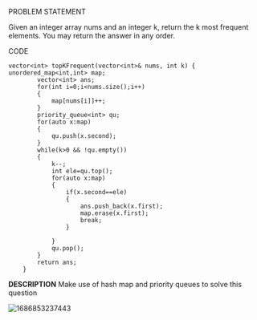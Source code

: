 PROBLEM STATEMENT 

Given an integer array nums and an integer k, return the k most frequent elements. You may return the answer in any order.

CODE
```
vector<int> topKFrequent(vector<int>& nums, int k) {
unordered_map<int,int> map;
        vector<int> ans;
        for(int i=0;i<nums.size();i++)
        {
            map[nums[i]]++;
        }
        priority_queue<int> qu;
        for(auto x:map)
        {
            qu.push(x.second);
        }
        while(k>0 && !qu.empty())
        {
            k--;
            int ele=qu.top();
            for(auto x:map)
            {
                if(x.second==ele)
                {
                    ans.push_back(x.first);
                    map.erase(x.first);
                    break;
                }
            
            } 
            qu.pop();
        }
        return ans;
    }
```
**DESCRIPTION**
Make use of hash map and priority queues to solve this question 


![1686853237443](https://github.com/Chaithra007/Practice-/assets/107351787/a8f8d7d3-bf4d-4721-a8f1-ac0f8d990442)

